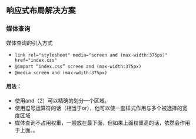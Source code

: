 ## 响应式布局解决方案

### 媒体查询

媒体查询的引入方式

- `link rel="stylesheet" media="screen and (max-width:375px)" href="index.css"`
- `@import “index.css” screen and (max-width:375px)`
- `@media screen and (max-wdith:375px)`

#### 用法：

- 使用and（2）可以精确的划分一个区域。
- 使用逗号运算符的话（相当于or），他可以使一套样式作用与多个被选择的宽度区域
- 媒体查询不占用权重，一般放在最下面，但如果上面权重高的话，依然会作用于上面。。